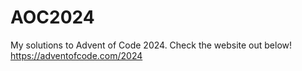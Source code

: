 # AOC2024

My solutions to Advent of Code 2024. Check the website out below!
https://adventofcode.com/2024
